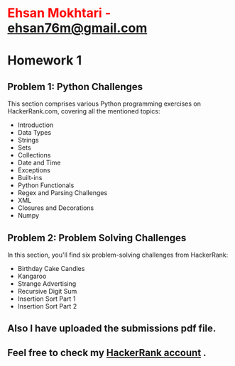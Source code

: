 # <font color=red>Ehsan Mokhtari - ehsan76m@gmail.com</font>
# Homework 1

## Problem 1: Python Challenges
This section comprises various Python programming exercises on HackerRank.com, covering all the mentioned topics:
- Introduction
- Data Types
- Strings
- Sets
- Collections
- Date and Time
- Exceptions
- Built-ins
- Python Functionals
- Regex and Parsing Challenges
- XML
- Closures and Decorations
- Numpy

## Problem 2: Problem Solving Challenges
In this section, you'll find six problem-solving challenges from HackerRank:
- Birthday Cake Candles
- Kangaroo
- Strange Advertising
- Recursive Digit Sum
- Insertion Sort Part 1
- Insertion Sort Part 2

## Also I have uploaded the submissions pdf file.
## Feel free to check my [HackerRank account](https://www.hackerrank.com/sherlannn) .
